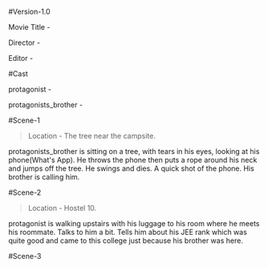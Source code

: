 #Version-1.0 	

Movie Title -  	

Director - 

Editor - 

#Cast
				        
protagonist - 

protagonists_brother -					

#Scene-1

>Location - The tree near the campsite.

protagonists_brother is sitting on a tree, with tears in his eyes, looking at his phone(What's App). He throws the phone then puts a rope around his neck and jumps off the tree. He swings and dies. A quick shot of the phone. His brother is calling him.

#Scene-2

>Location - Hostel 10.

protagonist is walking upstairs with his luggage to his room where he meets his roommate. Talks to him a bit. Tells him about his JEE rank which was quite good and came to this college just because his brother was here.

#Scene-3
